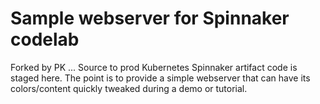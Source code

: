# Sample webserver for Spinnaker codelab
Forked by PK ...
Source to prod Kubernetes Spinnaker artifact code is staged here. The point is
to provide a simple webserver that can have its colors/content quickly tweaked
during a demo or tutorial.
